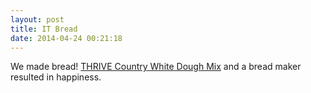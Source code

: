 ```yaml
---
layout: post
title: IT Bread
date: 2014-04-24 00:21:18
---
```

We made bread! [THRIVE Country White Dough Mix](http://www.thrivelife.com/country-white-dough-mix.html) and a bread maker resulted in happiness.

<amp-img src="https://blog.phpizza.com/assets/2014_04_23_12_35_47.jpg" width="3264" height="2448" layout="responsive"></amp-img>

<amp-img src="https://blog.phpizza.com/assets/2014_04_23_15_43_59.jpg" width="3264" height="2448" layout="responsive"></amp-img>

<amp-img src="https://blog.phpizza.com/assets/2014_04_23_15_45_51.jpg" width="3264" height="2448" layout="responsive"></amp-img>

<amp-img src="https://blog.phpizza.com/assets/2014_04_23_15_47_18.jpg" width="3264" height="2448" layout="responsive"></amp-img>

<amp-img src="https://blog.phpizza.com/assets/2014_04_23_16_22_30.jpg" width="3264" height="2448" layout="responsive"></amp-img>
